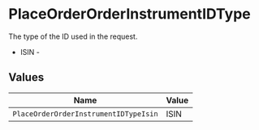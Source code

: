 # PlaceOrderOrderInstrumentIDType

The type of the ID used in the request.
* ISIN - 


## Values

| Name                                  | Value                                 |
| ------------------------------------- | ------------------------------------- |
| `PlaceOrderOrderInstrumentIDTypeIsin` | ISIN                                  |